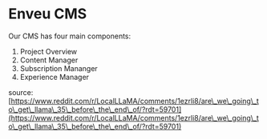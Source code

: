 # Enveu CMS

Our CMS has four main components:

1. Project Overview
2. Content Manager
3. Subscription Mananger
4. Experience Manager



source: [https://www.reddit.com/r/LocalLLaMA/comments/1ezrli8/are\_we\_going\_to\_get\_llama\_35\_before\_the\_end\_of/?rdt=59701](https://www.reddit.com/r/LocalLLaMA/comments/1ezrli8/are\_we\_going\_to\_get\_llama\_35\_before\_the\_end\_of/?rdt=59701)
